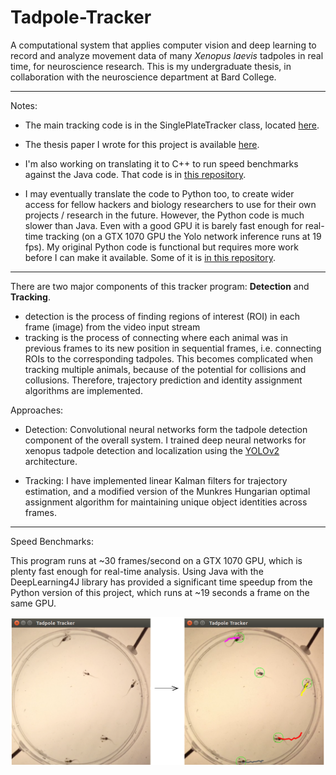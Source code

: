 # Tadpole-Tracker
A computational system that applies computer vision and deep learning to record and analyze movement data of many *Xenopus laevis* tadpoles in real time, for neuroscience research. This is my undergraduate thesis, in collaboration with the neuroscience department at Bard College.

-----
Notes: 


- The main tracking code is in the SinglePlateTracker class, located [here](src/main/java/sproj/tracking/).

- The thesis paper I wrote for this project is available [here](/paper/senior_thesis.pdf).

- I'm also working on translating it to C++ to run speed benchmarks against the Java code. That code is in [this repository](https://github.com/alexander-hamme/Tadpole-Tracker-Cpp).

- I may eventually translate the code to Python too, to create wider access for fellow hackers and biology researchers to use for their own projects / research in the future. However, the Python code is much slower than Java. Even with a good GPU it is barely fast enough for real-time tracking (on a GTX 1070 GPU the Yolo network inference runs at 19 fps). My original Python code is functional but requires more work before I can make it available. Some of it is [in this repository](https://github.com/alexander-hamme/Tadpole-Tracker-Python).

-----

There are two major components of this tracker program: **Detection** and **Tracking**.
  * detection is the process of finding regions of interest (ROI) in each frame (image) from the video input stream
  * tracking is the process of connecting where each animal was in previous frames to its new position in sequential frames, 
    i.e. connecting ROIs to the corresponding tadpoles. This becomes complicated when tracking multiple animals, because of the potential for collisions and collusions. Therefore, trajectory prediction and identity assignment algorithms are implemented.

Approaches:

  * Detection: Convolutional neural networks form the tadpole detection component of the overall system. I trained deep neural networks for xenopus tadpole detection and localization using the [YOLOv2](https://pjreddie.com/darknet/yolov2/) architecture.

  * Tracking: I have implemented linear Kalman filters for trajectory estimation, and a modified version of the Munkres Hungarian optimal assignment algorithm for maintaining unique object identities across frames.

-----

Speed Benchmarks:

This program runs at ~30 frames/second on a GTX 1070 GPU, which is plenty fast enough for real-time analysis. Using Java with the DeepLearning4J library has provided a significant time speedup from the Python version of this project, which runs at ~19 seconds a frame on the same GPU.

![Uh oh, it appears the image  didn't load. Please find the proof of concept at /samples/tracking.png in this repositiory.](/sample/tracker.png?raw=true "Proof of Concept")
